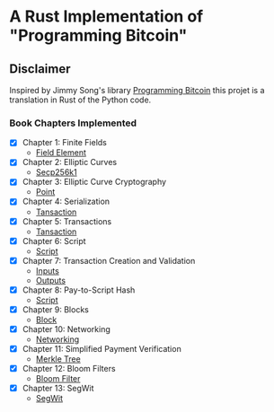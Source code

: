 # A Rust Implementation of "Programming Bitcoin"

## Disclaimer

Inspired by Jimmy Song's library [Programming Bitcoin](https://github.com/jimmysong/programmingbitcoin/) this projet is a translation in Rust of the Python code.

### Book Chapters Implemented

- [X] Chapter 1: Finite Fields
  - [Field Element](https://github.com/mauroolivo/btc/blob/main/src/field_element.rs)
- [X] Chapter 2: Elliptic Curves
  - [Secp256k1](https://github.com/mauroolivo/btc/blob/main/src/secp256k1.rs) 
- [X] Chapter 3: Elliptic Curve Cryptography
  - [Point](https://github.com/mauroolivo/btc/blob/main/src/point.rs) 
- [X] Chapter 4: Serialization
  - [Tansaction](https://github.com/mauroolivo/btc/blob/main/src/tx.rs)
- [X] Chapter 5: Transactions
  - [Tansaction](https://github.com/mauroolivo/btc/blob/main/src/tx.rs) 
- [X] Chapter 6: Script
  - [Script](https://github.com/mauroolivo/btc/blob/main/src/script.rs) 
- [X] Chapter 7: Transaction Creation and Validation
  - [Inputs](https://github.com/mauroolivo/btc/blob/main/src/tx_input.rs)
  - [Outputs](https://github.com/mauroolivo/btc/blob/main/src/tx_output.rs)
- [X] Chapter 8: Pay-to-Script Hash
  - [Script](https://github.com/mauroolivo/btc/blob/main/src/script.rs)
- [X] Chapter 9: Blocks
  - [Block](https://github.com/mauroolivo/btc/blob/main/src/block.rs)
- [X] Chapter 10: Networking
  - [Networking](https://github.com/mauroolivo/btc/blob/main/src/network/envelope.rs) 
- [X] Chapter 11: Simplified Payment Verification
  - [Merkle Tree](https://github.com/mauroolivo/btc/blob/main/src/merkle_tree.rs) 
- [X] Chapter 12: Bloom Filters
  - [Bloom Filter](https://github.com/mauroolivo/btc/blob/main/src/bloom_filter.rs) 
- [X] Chapter 13: SegWit
  - [SegWit](https://github.com/mauroolivo/btc/blob/main/src/script.rs)

